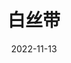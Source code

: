 ---
title: '白丝带'
date: '2022-11-13'
price: '70.0'
theaters: ['中国电影资料馆艺术影院']
seat: ['10-15']
remark: ['学术放映', '2009']
---